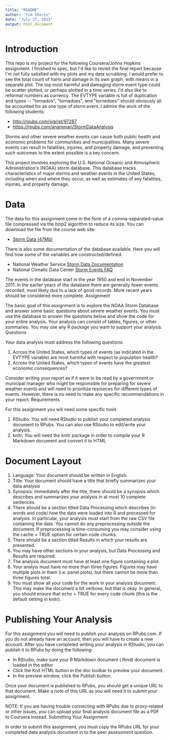 ```yaml
---
title: "README"
author: "Tim Shores"
date: "July 27, 2015"
output: html_document
---
```


# Introduction

This repo is my project for the following Coursera/Johns Hopkins assignment. I finished to spec, but I'd like to revisit the final report because I'm not fully satisfied with my plots and my data scrubbing. I would prefer to see the total count of harm and damage in its own graph, with means in a separate plot. The top most harmful and damaging storm event type could be scatter plotted, or perhaps plotted in a time series. I'd also like to reformat numbers as currency. The EVTYPE variable is full of duplication and typos -- "tornados", "tornadoes", and "tornedoes" should obviously all be accounted for as one type of storm event. I admire the work of the following students:
* http://rpubs.com/sigrist/97287
* https://rpubs.com/anammari/StormDataAnalysis

Storms and other severe weather events can cause both public health and economic problems for communities and municipalities. Many severe events can result in fatalities, injuries, and property damage, and preventing such outcomes to the extent possible is a key concern.

This project involves exploring the U.S. National Oceanic and Atmospheric Administration's (NOAA) storm database. This database tracks characteristics of major storms and weather events in the United States, including when and where they occur, as well as estimates of any fatalities, injuries, and property damage.

# Data

The data for this assignment come in the form of a comma-separated-value file compressed via the bzip2 algorithm to reduce its size. You can download the file from the course web site:

* [Storm Data (47Mb)](https://d396qusza40orc.cloudfront.net/repdata%2Fdata%2FStormData.csv.bz2)

There is also some documentation of the database available. Here you will find how some of the variables are constructed/defined.

* National Weather Service [Storm Data Documentation](https://d396qusza40orc.cloudfront.net/repdata%2Fpeer2_doc%2Fpd01016005curr.pdf)
* National Climatic Data Center [Storm Events FAQ](https://d396qusza40orc.cloudfront.net/repdata%2Fpeer2_doc%2FNCDC%20Storm%20Events-FAQ%20Page.pdf)

The events in the database start in the year 1950 and end in November 2011. In the earlier years of the database there are generally fewer events recorded, most likely due to a lack of good records. More recent years should be considered more complete.
Assignment

The basic goal of this assignment is to explore the NOAA Storm Database and answer some basic questions about severe weather events. You must use the database to answer the questions below and show the code for your entire analysis. Your analysis can consist of tables, figures, or other summaries. You may use any R package you want to support your analysis.
Questions

Your data analysis must address the following questions:

1. Across the United States, which types of events (as indicated in the EVTYPE variable) are most harmful with respect to population health?
2. Across the United States, which types of events have the greatest economic consequences?

Consider writing your report as if it were to be read by a government or municipal manager who might be responsible for preparing for severe weather events and will need to prioritize resources for different types of events. However, there is no need to make any specific recommendations in your report.
Requirements

For this assignment you will need some specific tools

1. RStudio: You will need RStudio to publish your completed analysis document to RPubs. You can also use RStudio to edit/write your analysis.
2. knitr: You will need the knitr package in order to compile your R Markdown document and convert it to HTML

# Document Layout

1. Language: Your document should be written in English.
2. Title: Your document should have a title that briefly summarizes your data analysis
3. Synopsis: Immediately after the title, there should be a synopsis which describes and summarizes your analysis in at most 10 complete sentences.
4. There should be a section titled Data Processing which describes (in words and code) how the data were loaded into R and processed for analysis. In particular, your analysis must start from the raw CSV file containing the data. You cannot do any preprocessing outside the document. If preprocessing is time-consuming you may consider using the cache = TRUE option for certain code chunks.
5. There should be a section titled Results in which your results are presented.
6. You may have other sections in your analysis, but Data Processing and Results are required.
7. The analysis document must have at least one figure containing a plot.
8. Your analyis must have no more than three figures. Figures may have multiple plots in them (i.e. panel plots), but there cannot be more than three figures total.
9. You must show all your code for the work in your analysis document. This may make the document a bit verbose, but that is okay. In general, you should ensure that echo = TRUE for every code chunk (this is the default setting in knitr).

# Publishing Your Analysis

For this assignment you will need to publish your analysis on RPubs.com. If you do not already have an account, then you will have to create a new account. After you have completed writing your analysis in RStudio, you can publish it to RPubs by doing the following:

* In RStudio, make sure your R Markdown document (.Rmd) document is loaded in the editor
* Click the Knit HTML button in the doc toolbar to preview your document.
* In the preview window, click the Publish button.

Once your document is published to RPubs, you should get a unique URL to that document. Make a note of this URL as you will need it to submit your assignment.

NOTE: If you are having trouble connecting with RPubs due to proxy-related or other issues, you can upload your final analysis document file as a PDF to Coursera instead.
Submitting Your Assignment

In order to submit this assignment, you must copy the RPubs URL for your completed data analysis document in to the peer assessment question.